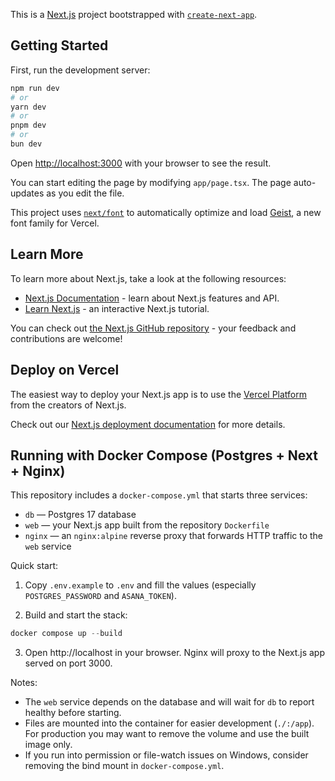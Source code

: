 This is a [Next.js](https://nextjs.org) project bootstrapped with [`create-next-app`](https://nextjs.org/docs/app/api-reference/cli/create-next-app).

## Getting Started

First, run the development server:

```bash
npm run dev
# or
yarn dev
# or
pnpm dev
# or
bun dev
```

Open [http://localhost:3000](http://localhost:3000) with your browser to see the result.

You can start editing the page by modifying `app/page.tsx`. The page auto-updates as you edit the file.

This project uses [`next/font`](https://nextjs.org/docs/app/building-your-application/optimizing/fonts) to automatically optimize and load [Geist](https://vercel.com/font), a new font family for Vercel.

## Learn More

To learn more about Next.js, take a look at the following resources:

- [Next.js Documentation](https://nextjs.org/docs) - learn about Next.js features and API.
- [Learn Next.js](https://nextjs.org/learn) - an interactive Next.js tutorial.

You can check out [the Next.js GitHub repository](https://github.com/vercel/next.js) - your feedback and contributions are welcome!

## Deploy on Vercel

The easiest way to deploy your Next.js app is to use the [Vercel Platform](https://vercel.com/new?utm_medium=default-template&filter=next.js&utm_source=create-next-app&utm_campaign=create-next-app-readme) from the creators of Next.js.

Check out our [Next.js deployment documentation](https://nextjs.org/docs/app/building-your-application/deploying) for more details.

## Running with Docker Compose (Postgres + Next + Nginx)

This repository includes a `docker-compose.yml` that starts three services:

- `db` — Postgres 17 database
- `web` — your Next.js app built from the repository `Dockerfile`
- `nginx` — an `nginx:alpine` reverse proxy that forwards HTTP traffic to the `web` service

Quick start:

1. Copy `.env.example` to `.env` and fill the values (especially `POSTGRES_PASSWORD` and `ASANA_TOKEN`).

2. Build and start the stack:

```powershell
docker compose up --build
```

3. Open http://localhost in your browser. Nginx will proxy to the Next.js app served on port 3000.

Notes:

- The `web` service depends on the database and will wait for `db` to report healthy before starting.
- Files are mounted into the container for easier development (`./:/app`). For production you may want to remove the volume and use the built image only.
- If you run into permission or file-watch issues on Windows, consider removing the bind mount in `docker-compose.yml`.

